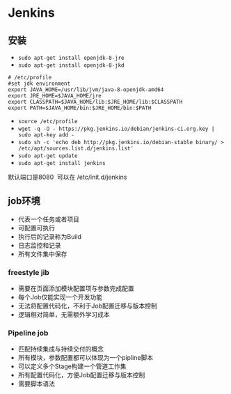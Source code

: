 # Jenkins

## 安装

* `sudo apt-get install openjdk-8-jre`
* `sudo apt-get install openjdk-8-jkd`

````
# /etc/profile
#set jdk environment 
export JAVA_HOME=/usr/lib/jvm/java-8-openjdk-amd64
export JRE_HOME=$JAVA_HOME/jre 
export CLASSPATH=$JAVA_HOME/lib:$JRE_HOME/lib:$CLASSPATH 
export PATH=$JAVA_HOME/bin:$JRE_HOME/bin:$PATH 
````

* `source /etc/profile `
* `wget -q -O - https://pkg.jenkins.io/debian/jenkins-ci.org.key | sudo apt-key add - `
* `sudo sh -c 'echo deb http://pkg.jenkins.io/debian-stable binary/ > /etc/apt/sources.list.d/jenkins.list' `
* `sudo apt-get update`
* `sudo apt-get install jenkins`

默认端口是8080  可以在 /etc/init.d/jenkins 

## job环境

* 代表一个任务或者项目
* 可配置可执行
* 执行后的记录称为Build
* 日志监控和记录
* 所有文件集中保存

### freestyle jib

* 需要在页面添加模块配置项与参数完成配置
* 每个Job仅能实现一个开发功能
* 无法将配置代码化，不利于Job配置迁移与版本控制
* 逻辑相对简单，无需额外学习成本

### Pipeline job

* 匹配持续集成与持续交付的概念
* 所有模块，参数配置都可以体现为一个pipline脚本
* 可以定义多个Stage构建一个管道工作集
* 所有配置代码化，方便Job配置迁移与版本控制
* 需要脚本语法





















